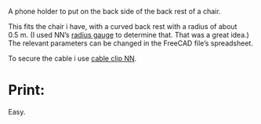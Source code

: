 A phone holder to put on the back side of the back rest of a chair.

This fits the chair i have, with a curved back rest with a radius of about 0.5 m. (I used NN’s [radius gauge]() to determine that. That was a great idea.) The relevant parameters can be changed in the FreeCAD file’s spreadsheet.

To secure the cable i use [cable clip NN]().

# Print:

Easy.
